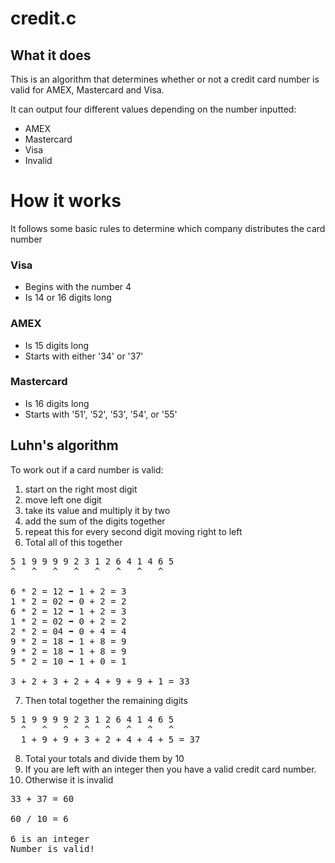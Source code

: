 # credit.c
## What it does

This is an algorithm that determines whether or not a credit card number is valid for AMEX, Mastercard and Visa.
  
It can output four different values depending on the number inputted:
* AMEX
* Mastercard
* Visa
* Invalid

# How it works

It follows some basic rules to determine which company distributes the card number

### Visa

* Begins with the number 4
* Is 14 or 16 digits long

### AMEX

* Is 15 digits long
* Starts with either '34' or '37'

### Mastercard

* Is 16 digits long
* Starts with '51', '52', '53', '54', or '55'

## Luhn's algorithm

To work out if a card number is valid:

1. start on the right most digit
2. move left one digit
3. take its value and multiply it by two
4. add the sum of the digits together
5. repeat this for every second digit moving right to left
6. Total all of this together

<pre>
5 1 9 9 9 9 2 3 1 2 6 4 1 4 6 5
^   ^   ^   ^   ^   ^   ^   ^  

6 * 2 = 12 ➡️ 1 + 2 = 3
1 * 2 = 02 ➡️ 0 + 2 = 2
6 * 2 = 12 ➡️ 1 + 2 = 3
1 * 2 = 02 ➡️ 0 + 2 = 2
2 * 2 = 04 ➡️ 0 + 4 = 4
9 * 2 = 18 ➡️ 1 + 8 = 9
9 * 2 = 18 ➡️ 1 + 8 = 9
5 * 2 = 10 ➡️ 1 + 0 = 1

3 + 2 + 3 + 2 + 4 + 9 + 9 + 1 = 33
</pre>

7. Then total together the remaining digits

<pre>
5 1 9 9 9 9 2 3 1 2 6 4 1 4 6 5
  ^   ^   ^   ^   ^   ^   ^   ^
  1 + 9 + 9 + 3 + 2 + 4 + 4 + 5 = 37
</pre>

8. Total your totals and divide them by 10
9. If you are left with an integer then you have a valid credit card number.
10. Otherwise it is invalid

<pre>
33 + 37 = 60

60 / 10 = 6

6 is an integer
Number is valid!
</pre>
